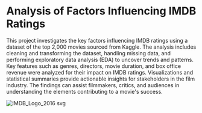 # Analysis of Factors Influencing IMDB Ratings

This project investigates the key factors influencing IMDB ratings using a dataset of the top 2,000 movies sourced from Kaggle. The analysis includes cleaning and transforming the dataset, handling missing data, and performing exploratory data analysis (EDA) to uncover trends and patterns. Key features such as genres, directors, movie duration, and box office revenue were analyzed for their impact on IMDB ratings. Visualizations and statistical summaries provide actionable insights for stakeholders in the film industry. The findings can assist filmmakers, critics, and audiences in understanding the elements contributing to a movie's success.

![IMDB_Logo_2016 svg](https://github.com/user-attachments/assets/fccba728-1b7d-4bb1-84ea-0610a6ddc2c3)
